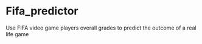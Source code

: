 # Fifa_predictor
Use FIFA video game players overall grades to predict the outcome of a real life game
